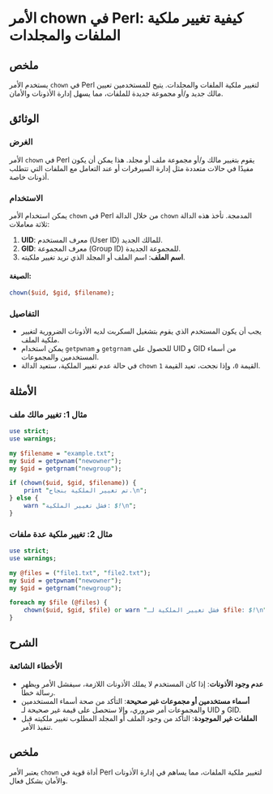 <!--
Meta Description: # الأمر chown في Perl: كيفية تغيير ملكية الملفات والمجلدات ## ملخص يستخدم الأمر `chown` في Perl لتغيير ملكية الملفات والمجلدات. يتيح للمستخدمين تعيين ...
Meta Keywords: chown, تغيير, perl, uid, gid
-->

# الأمر chown في Perl: كيفية تغيير ملكية الملفات والمجلدات

## ملخص
يستخدم الأمر `chown` في Perl لتغيير ملكية الملفات والمجلدات. يتيح للمستخدمين تعيين مالك جديد و/أو مجموعة جديدة للملفات، مما يسهل إدارة الأذونات والأمان.

## الوثائق
### الغرض
الأمر `chown` في Perl يقوم بتغيير مالك و/أو مجموعة ملف أو مجلد. هذا يمكن أن يكون مفيدًا في حالات متعددة مثل إدارة السيرفرات أو عند التعامل مع الملفات التي تتطلب أذونات خاصة.

### الاستخدام
يمكن استخدام الأمر `chown` في Perl من خلال الدالة `chown` المدمجة. تأخذ هذه الدالة ثلاثة معاملات:

1. **UID**: معرف المستخدم (User ID) للمالك الجديد.
2. **GID**: معرف المجموعة (Group ID) للمجموعة الجديدة.
3. **اسم الملف**: اسم الملف أو المجلد الذي تريد تغيير ملكيته.

#### الصيغة:
```perl
chown($uid, $gid, $filename);
```

### التفاصيل
- يجب أن يكون المستخدم الذي يقوم بتشغيل السكربت لديه الأذونات الضرورية لتغيير ملكية الملف.
- يمكن استخدام `getpwnam` و `getgrnam` للحصول على UID و GID من أسماء المستخدمين والمجموعات.
- في حالة عدم تغيير الملكية، ستعيد الدالة `chown` القيمة `0`، وإذا نجحت، تعيد القيمة `1`.

## الأمثلة
### مثال 1: تغيير مالك ملف
```perl
use strict;
use warnings;

my $filename = "example.txt";
my $uid = getpwnam("newowner");
my $gid = getgrnam("newgroup");

if (chown($uid, $gid, $filename)) {
    print "تم تغيير الملكية بنجاح.\n";
} else {
    warn "فشل تغيير الملكية: $!\n";
}
```

### مثال 2: تغيير ملكية عدة ملفات
```perl
use strict;
use warnings;

my @files = ("file1.txt", "file2.txt");
my $uid = getpwnam("newowner");
my $gid = getgrnam("newgroup");

foreach my $file (@files) {
    chown($uid, $gid, $file) or warn "فشل تغيير الملكية لـ $file: $!\n";
}
```

## الشرح
### الأخطاء الشائعة
- **عدم وجود الأذونات**: إذا كان المستخدم لا يملك الأذونات اللازمة، سيفشل الأمر ويظهر رسالة خطأ.
- **أسماء مستخدمين أو مجموعات غير صحيحة**: التأكد من صحة أسماء المستخدمين والمجموعات أمر ضروري، وإلا ستحصل على قيمة غير صحيحة لـ UID و GID.
- **الملفات غير الموجودة**: التأكد من وجود الملف أو المجلد المطلوب تغيير ملكيته قبل تنفيذ الأمر.

## ملخص
يعتبر الأمر `chown` أداة قوية في Perl لتغيير ملكية الملفات، مما يساهم في إدارة الأذونات والأمان بشكل فعال.